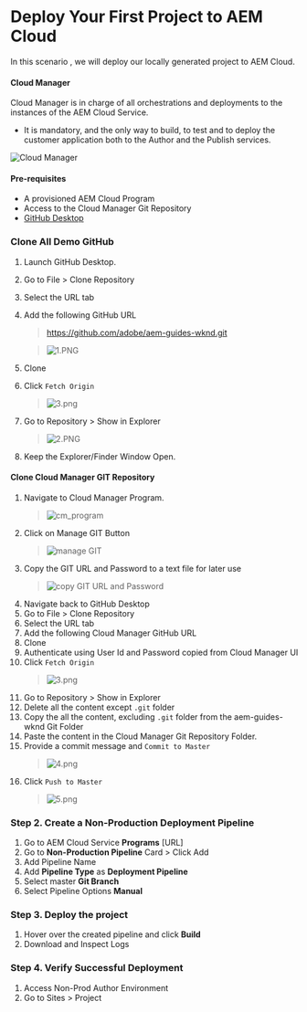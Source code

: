 # Deploy Your First Project to AEM Cloud
In this scenario , we will deploy our locally generated project to AEM Cloud.

#### Cloud Manager

Cloud Manager is in charge of all orchestrations and deployments to the instances of the AEM Cloud Service.

* It is mandatory, and the only way to build, to test and to deploy the customer application both to the Author and the Publish services.

![Cloud Manager ](./assets/cloudmanager.png)

#### Pre-requisites
* A provisioned AEM Cloud Program 
* Access to the Cloud Manager Git Repository
* [GitHub Desktop](https://desktop.github.com/)




### Clone All Demo GitHub

1. Launch GitHub Desktop.
2. Go to File > Clone Repository
3. Select the URL tab 
4. Add the following GitHub URL
    > https://github.com/adobe/aem-guides-wknd.git

    > ![1.PNG](./assets/1.PNG)

5. Clone
6. Click `Fetch Origin`
    > ![3.png](./assets/3.png)
7. Go to Repository > Show in Explorer 
    > ![2.PNG](./assets/2.PNG)
8. Keep the Explorer/Finder Window Open.

#### Clone Cloud Manager GIT Repository
   

1. Navigate to Cloud Manager Program.
    > ![cm_program](./assets/cm_program.PNG)
2. Click on Manage GIT Button
    > ![manage GIT](./assets/manageGIT.png)
3. Copy the GIT URL and Password to a text file for later use
    > ![copy GIT URL and Password](./assets/copyLink.png)
5. Navigate back to GitHub Desktop
6. Go to File > Clone Repository
7. Select the URL tab 
8. Add the following Cloud Manager GitHub URL
9. Clone
10. Authenticate using User Id and Password copied from Cloud Manager UI
11. Click `Fetch Origin`
    > ![3.png](./assets/3.png)
12. Go to Repository > Show in Explorer
13. Delete all the content except `.git` folder
14. Copy the all the content, excluding `.git` folder from the aem-guides-wknd Git Folder
15. Paste the content in the Cloud Manager Git Repository Folder.
16. Provide a commit message and `Commit to Master`
    > ![4.png](./assets/4.PNG)
17. Click `Push to Master`
    >![5.png](./assets/5.png)
    

    


### Step 2. Create a Non-Production Deployment Pipeline
1. Go to AEM Cloud Service **Programs** [URL]
2. Go to **Non-Production Pipeline** Card > Click Add 
3. Add Pipeline Name
4. Add **Pipeline Type** as **Deployment Pipeline**
5. Select master **Git Branch** 
6. Select Pipeline Options **Manual**


### Step 3. Deploy the project
1. Hover over the created pipeline and click **Build**
2. Download and Inspect Logs


### Step 4. Verify Successful Deployment
1. Access Non-Prod Author Environment
2. Go to Sites > Project    
   
